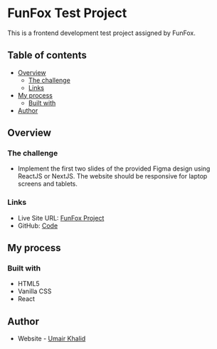 # FunFox Test Project

This is a frontend development test project assigned by FunFox.

## Table of contents

- [Overview](#overview)
  - [The challenge](#the-challenge)
  - [Links](#links)
- [My process](#my-process)
  - [Built with](#built-with)
- [Author](#author)

## Overview

### The challenge

- Implement the first two slides of the provided Figma design using ReactJS or NextJS. The website should be responsive for laptop screens and tablets.

### Links

- Live Site URL: [FunFox Project](https://funfox-project.netlify.app/)
- GitHub: [Code](https://github.com/umairKhalid5/fun-fox-project)

## My process

### Built with

- HTML5
- Vanilla CSS
- React

## Author

- Website - [Umair Khalid](https://umairdev.netlify.app/)
